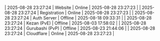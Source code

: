 | 2025-08-28 23:27:24 | Website | Online | 2025-08-28 23:27:23 |
| 2025-08-28 23:27:24 | Registration | Online | 2025-08-28 23:27:23 |
| 2025-08-28 23:27:24 | Auth Server | Offline | 2025-08-18 09:33:31 |
| 2025-08-28 23:27:24 | Kezan (PvE) | Offline | 2025-08-03 17:58:02 |
| 2025-08-28 23:27:24 | Gurubashi (PvP) | Offline | 2025-08-23 21:44:06 |
| 2025-08-28 23:27:24 | Cloudflare | Online | 2025-08-28 23:27:23 |

